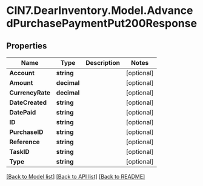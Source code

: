 # CIN7.DearInventory.Model.AdvancedPurchasePaymentPut200Response

## Properties

| Name             | Type        | Description | Notes      |
| ---------------- | ----------- | ----------- | ---------- |
| **Account**      | **string**  |             | [optional] |
| **Amount**       | **decimal** |             | [optional] |
| **CurrencyRate** | **decimal** |             | [optional] |
| **DateCreated**  | **string**  |             | [optional] |
| **DatePaid**     | **string**  |             | [optional] |
| **ID**           | **string**  |             | [optional] |
| **PurchaseID**   | **string**  |             | [optional] |
| **Reference**    | **string**  |             | [optional] |
| **TaskID**       | **string**  |             | [optional] |
| **Type**         | **string**  |             | [optional] |

[[Back to Model list]](../README.md#documentation-for-models) [[Back to API list]](../README.md#documentation-for-api-endpoints) [[Back to README]](../README.md)
